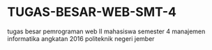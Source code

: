 # TUGAS-BESAR-WEB-SMT-4
tugas besar pemrograman web II mahasiswa semester 4 manajemen informatika angkatan 2016 politeknik negeri jember
